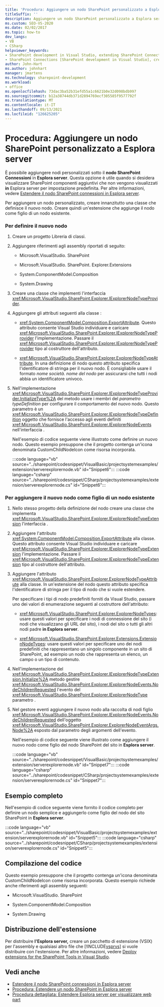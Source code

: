 ```yaml
---
title: 'Procedura: Aggiungere un nodo SharePoint personalizzato a Esplora server | Microsoft Docs'
titleSuffix: ''
description: Aggiungere un nodo SharePoint personalizzato a Esplora server in Visual Studio. Visualizzare i SharePoint aggiuntivi che non vengono visualizzati in Esplora server per impostazione predefinita.
ms.custom: SEO-VS-2020
ms.date: 02/02/2017
ms.topic: how-to
dev_langs:
- VB
- CSharp
helpviewer_keywords:
- SharePoint development in Visual Studio, extending SharePoint Connections node in Server Explorer
- SharePoint Connections [SharePoint development in Visual Studio], creating a new node type
author: John-Hart
ms.author: johnhart
manager: jmartens
ms.technology: sharepoint-development
ms.workload:
- office
ms.openlocfilehash: 73dac3ba52b31efd55a1c6621b0e32d098bdb997
ms.sourcegitcommit: b12a38744db371d2894769ecf305585f9577792f
ms.translationtype: MT
ms.contentlocale: it-IT
ms.lasthandoff: 09/13/2021
ms.locfileid: "126625205"
---
```

# <a name="how-to-add-a-custom-sharepoint-node-to-server-explorer"></a>Procedura: Aggiungere un nodo SharePoint personalizzato a Esplora server
  È possibile aggiungere nodi personalizzati sotto il **nodo SharePoint Connessioni** in **Esplora server**. Questa opzione è utile quando si desidera visualizzare SharePoint componenti aggiuntivi che non vengono visualizzati **in** Esplora server per impostazione predefinita. Per altre informazioni, vedere [Estendere il nodo SharePoint connessioni in Esplora server](../sharepoint/extending-the-sharepoint-connections-node-in-server-explorer.md).

 Per aggiungere un nodo personalizzato, creare innanzitutto una classe che definisce il nuovo nodo. Creare quindi un'estensione che aggiunge il nodo come figlio di un nodo esistente.

### <a name="to-define-the-new-node"></a>Per definire il nuovo nodo

1. Creare un progetto Libreria di classi.

2. Aggiungere riferimenti agli assembly riportati di seguito:

    - Microsoft.VisualStudio. SharePoint

    - Microsoft.VisualStudio. SharePoint. Explorer.Extensions

    - System.ComponentModel.Composition

    - System.Drawing

3. Creare una classe che implementi l'interfaccia <xref:Microsoft.VisualStudio.SharePoint.Explorer.IExplorerNodeTypeProvider>.

4. Aggiungere gli attributi seguenti alla classe :

    - <xref:System.ComponentModel.Composition.ExportAttribute>. Questo attributo consente Visual Studio individuare e caricare <xref:Microsoft.VisualStudio.SharePoint.Explorer.IExplorerNodeTypeProvider> l'implementazione. Passare il <xref:Microsoft.VisualStudio.SharePoint.Explorer.IExplorerNodeTypeProvider> tipo al costruttore dell'attributo.

    - <xref:Microsoft.VisualStudio.SharePoint.Explorer.ExplorerNodeTypeAttribute>. In una definizione di nodo questo attributo specifica l'identificatore di stringa per il nuovo nodo. È consigliabile usare il formato *nome società*. *nome del nodo* per assicurarsi che tutti i nodi abbia un identificatore univoco.

5. Nell'implementazione <xref:Microsoft.VisualStudio.SharePoint.Explorer.IExplorerNodeTypeProvider.InitializeType%2A> del metodo usare i membri del *parametro typeDefinition* per configurare il comportamento del nuovo nodo. Questo parametro è un <xref:Microsoft.VisualStudio.SharePoint.Explorer.IExplorerNodeTypeDefinition> oggetto che fornisce l'accesso agli eventi definiti <xref:Microsoft.VisualStudio.SharePoint.Explorer.IExplorerNodeEvents> nell'interfaccia .

     Nell'esempio di codice seguente viene illustrato come definire un nuovo nodo. Questo esempio presuppone che il progetto contenga un'icona denominata CustomChildNodeIcon come risorsa incorporata.

     :::code language="vb" source="../sharepoint/codesnippet/VisualBasic/projectsystemexamples/extension/serverexplorernode.vb" id="Snippet6":::
     :::code language="csharp" source="../sharepoint/codesnippet/CSharp/projectsystemexamples/extension/serverexplorernode.cs" id="Snippet6":::

### <a name="to-add-the-new-node-as-a-child-of-an-existing-node"></a>Per aggiungere il nuovo nodo come figlio di un nodo esistente

1. Nello stesso progetto della definizione del nodo creare una classe che implementa <xref:Microsoft.VisualStudio.SharePoint.Explorer.IExplorerNodeTypeExtension> l'interfaccia .

2. Aggiungere l'attributo <xref:System.ComponentModel.Composition.ExportAttribute> alla classe. Questo attributo consente Visual Studio individuare e caricare <xref:Microsoft.VisualStudio.SharePoint.Explorer.IExplorerNodeTypeExtension> l'implementazione. Passare il <xref:Microsoft.VisualStudio.SharePoint.Explorer.IExplorerNodeTypeExtension> tipo al costruttore dell'attributo.

3. Aggiungere l'attributo <xref:Microsoft.VisualStudio.SharePoint.Explorer.ExplorerNodeTypeAttribute> alla classe. In un'estensione del nodo questo attributo specifica l'identificatore di stringa per il tipo di nodo che si vuole estendere.

     Per specificare i tipi di nodo predefiniti forniti da Visual Studio, passare uno dei valori di enumerazione seguenti al costruttore dell'attributo:

    - <xref:Microsoft.VisualStudio.SharePoint.Explorer.ExplorerNodeTypes>: usare questi valori per specificare i nodi di connessione del sito (i nodi che visualizzano gli URL del sito), i nodi del sito o tutti gli altri nodi padre **in Esplora server**.

    - <xref:Microsoft.VisualStudio.SharePoint.Explorer.Extensions.ExtensionNodeTypes>: usare questi valori per specificare uno dei nodi predefiniti che rappresentano un singolo componente in un sito di SharePoint, ad esempio un nodo che rappresenta un elenco, un campo o un tipo di contenuto.

4. Nell'implementazione del <xref:Microsoft.VisualStudio.SharePoint.Explorer.IExplorerNodeTypeExtension.Initialize%2A> metodo gestire <xref:Microsoft.VisualStudio.SharePoint.Explorer.IExplorerNodeEvents.NodeChildrenRequested> l'evento del <xref:Microsoft.VisualStudio.SharePoint.Explorer.IExplorerNodeType> parametro .

5. Nel gestore eventi aggiungere il nuovo nodo alla raccolta di nodi figlio <xref:Microsoft.VisualStudio.SharePoint.Explorer.IExplorerNodeEvents.NodeChildrenRequested> dell'oggetto <xref:Microsoft.VisualStudio.SharePoint.Explorer.ExplorerNodeEventArgs.Node%2A> esposto dal parametro degli argomenti dell'evento.

     Nell'esempio di codice seguente viene illustrato come aggiungere il nuovo nodo come figlio del nodo SharePoint del sito in **Esplora server**.

     :::code language="vb" source="../sharepoint/codesnippet/VisualBasic/projectsystemexamples/extension/serverexplorernode.vb" id="Snippet7":::
     :::code language="csharp" source="../sharepoint/codesnippet/CSharp/projectsystemexamples/extension/serverexplorernode.cs" id="Snippet7":::

## <a name="complete-example"></a>Esempio completo
 Nell'esempio di codice seguente viene fornito il codice completo per definire un nodo semplice e aggiungerlo come figlio del nodo del sito SharePoint in **Esplora server**.

 :::code language="vb" source="../sharepoint/codesnippet/VisualBasic/projectsystemexamples/extension/serverexplorernode.vb" id="Snippet5":::
 :::code language="csharp" source="../sharepoint/codesnippet/CSharp/projectsystemexamples/extension/serverexplorernode.cs" id="Snippet5":::

## <a name="compiling-the-code"></a>Compilazione del codice
 Questo esempio presuppone che il progetto contenga un'icona denominata CustomChildNodeIcon come risorsa incorporata. Questo esempio richiede anche riferimenti agli assembly seguenti:

- Microsoft.VisualStudio. SharePoint

- System.ComponentModel.Composition

- System.Drawing

## <a name="deploy-the-extension"></a>Distribuzione dell'estensione
 Per distribuire **l'Esplora server,** creare un pacchetto di estensione (VSIX) per l'assembly e qualsiasi altro file che [!INCLUDE[vsprvs](../sharepoint/includes/vsprvs-md.md)] si vuole distribuire con l'estensione. Per altre informazioni, vedere [Deploy extensions for the SharePoint Tools in Visual Studio](../sharepoint/deploying-extensions-for-the-sharepoint-tools-in-visual-studio.md).

## <a name="see-also"></a>Vedi anche
- [Estendere il nodo SharePoint connessioni in Esplora server](../sharepoint/extending-the-sharepoint-connections-node-in-server-explorer.md)
- [Procedura: Estendere un nodo SharePoint in Esplora server](../sharepoint/how-to-extend-a-sharepoint-node-in-server-explorer.md)
- [Procedura dettagliata: Estendere Esplora server per visualizzare web part](../sharepoint/walkthrough-extending-server-explorer-to-display-web-parts.md)
